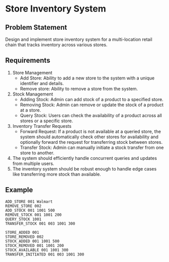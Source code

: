# Store Inventory System

## Problem Statement
Design and implement store inventory system for a multi-location retail chain that tracks inventory across various stores.

## Requirements
1. Store Management
    * Add Store: Ability to add a new store to the system with a unique identifier and details.
    * Remove store: Ability to remove a store from the system.
2. Stock Management
    * Adding Stock: Admin can add stock of a product to a specified store.
    * Removing Stock: Admin can remove or update the stock of a product at a store.
    * Query Stock: Users can check the availability of a product across all stores or a specific store.
3. Inventory Transfer Requests
    * Forward Request: If a product is not available at a queried store, the system should automatically check other stores for availability and optionally forward the request for transferring stock between stores.
    * Transfer Stock: Admin can manually initiate a stock transfer from one store to another.
4. The system should efficiently handle concurrent queries and updates from multiple users.
5. The inventory system should be robust enough to handle edge cases like transferring more stock than available.

## Example
```
ADD_STORE 001 Walmart
REMOVE_STORE 002
ADD_STOCK 001 1001 500
REMOVE_STOCK 001 1001 200
QUERY_STOCK 1001
TRANSFER_STOCK 001 003 1001 300

STORE_ADDED 001
STORE_REMOVED 002
STOCK_ADDED 001 1001 500
STOCK_REMOVED 001 1001 200
STOCK_AVAILABLE 001 1001 300
TRANSFER_INITIATED 001 003 1001 300
```
